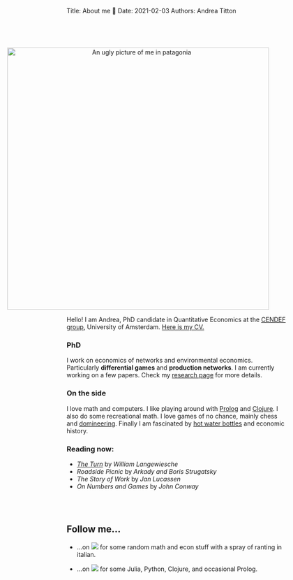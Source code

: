 Title: About me 🦉
Date: 2021-02-03
Authors: Andrea Titton


<br/><br/>

<figure style="float: right; text-align: center; margin-left:1em">
    <img src="{static}/images/patagonia.jpg" alt="An ugly picture of me in patagonia" width="600"/>
</figure>


Hello! I am Andrea, PhD candidate in Quantitative Economics at the [CENDEF group](https://cendef.uva.nl/), University of Amsterdam. [Here is my CV.]({attach}/cv/Academic_CV.pdf)

### PhD


I work on economics of networks and environmental economics. Particularly **differential games** and **production networks**. I am currently working on a few papers. Check my [research page](/pages/research.html) for more details. 



### On the side
I love math and computers. I like playing around with [Prolog](https://github.com/NoFishLikeIan/prolog-playground) and [Clojure](https://github.com/NoFishLikeIan/dietary-monitor). I also do some recreational math. I love games of no chance, mainly chess and [domineering](https://webdocs.cs.ualberta.ca/~games/domineering/). Finally I am fascinated by [hot water bottles](https://solar.lowtechmagazine.com/2022/01/the-revenge-of-the-hot-water-bottle.html) and economic history.

### Reading now:

- [_The Turn_](https://www.theatlantic.com/past/docs/unbound/langew/turn.htm) by *William Langewiesche*
- _Roadside Picnic_ by *Arkady and Boris Strugatsky*
- _The Story of Work_ by *Jan Lucassen*
- _On Numbers and Games_ by *John Conway*

<br/><br/>

## Follow me...

- ...on
[<img src="https://raw.githubusercontent.com/carlsednaoui/gitsocial/master/assets/icons%20with%20padding/twitter.png">](https://twitter.com/accuian) for some random math and econ stuff with a spray of ranting in italian. 

- ...on [<img src="https://raw.githubusercontent.com/carlsednaoui/gitsocial/master/assets/icons%20with%20padding/github.png">](https://github.com/NoFishLikeIan) for some Julia, Python, Clojure, and occasional Prolog.

<br/><br/>
